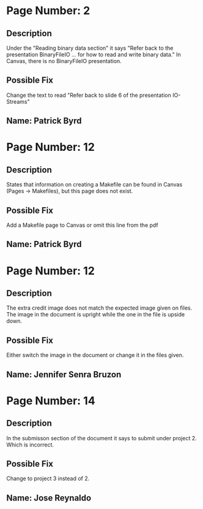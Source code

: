 # Page Number: 2

## Description
Under the "Reading binary data section" it says "Refer back to the presentation BinaryFileIO ... for how to read and write binary data." In Canvas, there is no BinaryFileIO presentation.

## Possible Fix
Change the text to read "Refer back to slide 6 of the presentation IO-Streams"

## Name: Patrick Byrd


# Page Number: 12

## Description
States that information on creating a Makefile can be found in Canvas (Pages -> Makefiles), but this page does not exist.

## Possible Fix
Add a Makefile page to Canvas or omit this line from the pdf

## Name: Patrick Byrd

# Page Number: 12

## Description
The extra credit image does not match the expected image given on files. The image in the document is upright while the one in the file is upside down.

## Possible Fix
Either switch the image in the document or change it in the files given.

## Name: Jennifer Senra Bruzon

# Page Number: 14

## Description
In the submisson section of the document it says to submit under project 2. Which is incorrect. 

## Possible Fix
Change to project 3 instead of 2.

## Name: Jose Reynaldo

